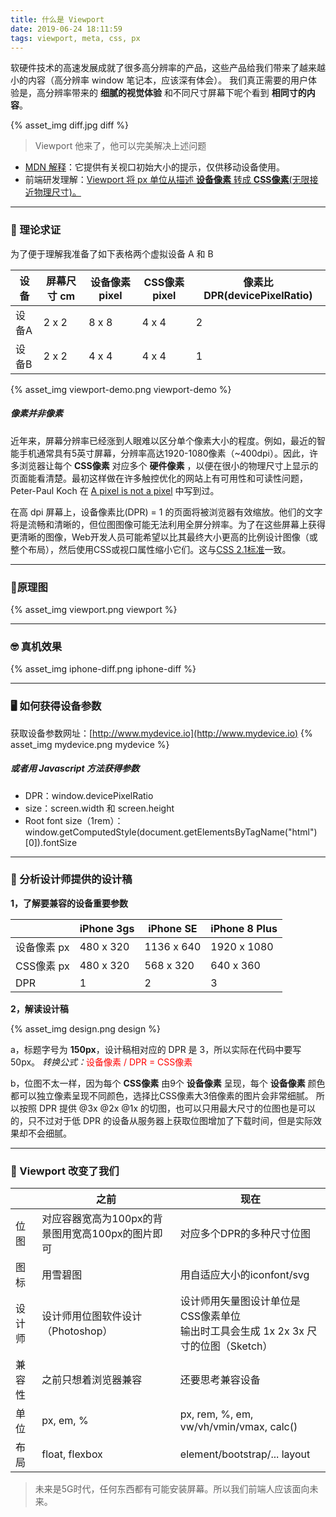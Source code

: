 ```yaml
---
title: 什么是 Viewport
date: 2019-06-24 18:11:59
tags: viewport, meta, css, px
---
```


软硬件技术的高速发展成就了很多高分辨率的产品，这些产品给我们带来了越来越小的内容（高分辨率 window 笔记本，应该深有体会）。
我们真正需要的用户体验是，高分辨率带来的 **细腻的视觉体验** 和不同尺寸屏幕下呢个看到 **相同寸的内容**。

{% asset_img diff.jpg diff %}

> Viewport 他来了，他可以完美解决上述问题

- [MDN 解释](https://developer.mozilla.org/zh-CN/docs/Web/HTML/Element/meta)：它提供有关视口初始大小的提示，仅供移动设备使用。
- 前端研发理解：<u>Viewport 将 px 单位从描述 **设备像素** 转成 **CSS像素**(无限接近物理尺寸)。</u>

---
### 🤔 理论求证

为了便于理解我准备了如下表格两个虚拟设备 A 和 B

| 设备 | 屏幕尺寸 cm | 设备像素 pixel | CSS像素 pixel | 像素比 DPR(devicePixelRatio) |
| --- | --- | --- | --- | --- |
| 设备A | 2 x 2 | 8 x 8 | 4 x 4 | 2 |
| 设备B | 2 x 2 | 4 x 4 | 4 x 4 | 1 |

{% asset_img viewport-demo.png viewport-demo %}

##### 像素并非像素

近年来，屏幕分辨率已经涨到人眼难以区分单个像素大小的程度。例如，最近的智能手机通常具有5英寸屏幕，分辨率高达1920-1080像素（~400dpi）。因此，许多浏览器让每个 **CSS像素** 对应多个 **硬件像素** ，以便在很小的物理尺寸上显示的页面能看清楚。最初这样做在许多触控优化的网站上有可用性和可读性问题， Peter-Paul Koch 在 [A pixel is not a pixel](http://www.quirksmode.org/blog/archives/2010/04/a_pixel_is_not.html) 中写到过。

在高 dpi 屏幕上，设备像素比(DPR) = 1 的页面将被浏览器有效缩放。他们的文字将是流畅和清晰的，但位图图像可能无法利用全屏分辨率。为了在这些屏幕上获得更清晰的图像，Web开发人员可能希望以比其最终大小更高的比例设计图像（或整个布局），然后使用CSS或视口属性缩小它们。这与[CSS 2.1标准](http://www.w3.org/TR/CSS2/syndata.html#length-units)一致。

---
### 📐原理图

{% asset_img viewport.png viewport %}

---
### 🤓 真机效果

{% asset_img iphone-diff.png iphone-diff %}

---
### 🖥 如何获得设备参数

获取设备参数网址：[http://www.mydevice.io](http://www.mydevice.io)
{% asset_img mydevice.png mydevice %}

##### 或者用 Javascript 方法获得参数
- DPR：window.devicePixelRatio
- size：screen.width 和 screen.height
- Root font size（1rem）：window.getComputedStyle(document.getElementsByTagName("html")[0]).fontSize

---
### 💎 分析设计师提供的设计稿

**1，了解要兼容的设备重要参数**

|  | iPhone 3gs | iPhone SE | iPhone 8 Plus |
| --- | --- | --- | --- |
| 设备像素 px | 480 x 320 | 1136 x 640 | 1920 x 1080 |
| CSS像素 px | 480 x 320 | 568 x 320 | 640 x 360 |
| DPR | 1 | 2 | 3 |


**2，解读设计稿**

{% asset_img design.png design %}

a，标题字号为 **150px**，设计稿相对应的 DPR 是 3，所以实际在代码中要写 50px。
*转换公式：*<span style="color: red;">设备像素 / DPR = CSS像素</span>

b，位图不太一样，因为每个 **CSS像素** 由9个 **设备像素** 呈现，每个 **设备像素** 颜色都可以独立像素呈现不同颜色，选择比CSS像素大3倍像素的图片会非常细腻。
所以按照 DPR 提供 @3x @2x @1x 的切图，也可以只用最大尺寸的位图也是可以的，只不过对于低 DPR 的设备从服务器上获取位图增加了下载时间，但是实际效果却不会细腻。

---
### 💎 Viewport 改变了我们

|  | 之前 | 现在 |
| --- | --- | --- |
| 位图 | 对应容器宽高为100px的背景图用宽高100px的图片即可 | 对应多个DPR的多种尺寸位图 |
| 图标 | 用雪碧图 | 用自适应大小的iconfont/svg |
| 设计师 | 设计师用位图软件设计 （Photoshop） | 设计师用矢量图设计单位是CSS像素单位<br>输出时工具会生成 1x 2x 3x 尺寸的位图（Sketch） |
| 兼容性 | 之前只想着浏览器兼容 | 还要思考兼容设备 |
| 单位 | px, em, % | px, rem, %, em, vw/vh/vmin/vmax, calc() |
| 布局 | float, flexbox | element/bootstrap/... layout |

> 未来是5G时代，任何东西都有可能安装屏幕。所以我们前端人应该面向未来。
